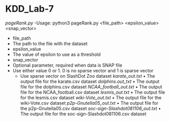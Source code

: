 # KDD_Lab-7
*pageRank.py*
-Usage: python3 pageRank.py <file_path> <epsilon_value> <snap_vector>
 * file_path
  *  The path to the file with the dataset
 * epsilon_value 
  * The value of epsilon to use as a threshold
 * snap_vector
  * Optional parameter, required when data is SNAP file
  * Use either value 0 or 1. 0 is no sparse vector and 1 is sparse vector	
	* Use sparse vector on SlashDot Zoo dataset
*karate_out.txt*
•	The output file for the karate.csv dataset
*dolphins.out_txt*
•	The output file for the dolphins.csv dataset
*NCAA_football_out.txt*
•	The output file for the NCAA_football.csv dataset
*lesmis_out.txt*
•	The output file for the lesmis.csv dataset
*wiki-Vote_out.txt*
•	The output file for the wiki-Vote.csv dataset
*p2p-Gnutella05_out.txt*
•	The output file for the p2p-Gnutella05.csv dataset
*soc-sign-Slashdot081106_out.txt*
•	The output file for the soc-sign-Slashdot081106.csv dataset
